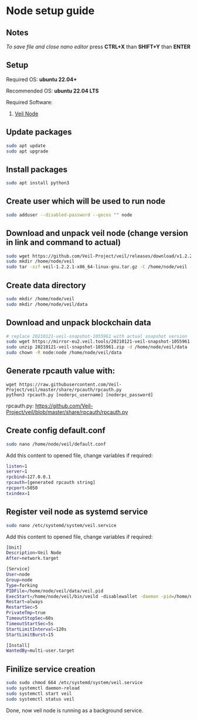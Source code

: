 # Node setup guide
## Notes
*To save file and close nano editor* press **CTRL+X** than **SHIFT+Y** than **ENTER**

## Setup
Required OS: **ubuntu 22.04+**

Recommended OS: **ubuntu 22.04 LTS**

Required Software:
1. [Veil Node](https://github.com/Veil-Project/veil)

## Update packages
```bash
sudo apt update
sudo apt upgrade
```
## Install packages
```bash
sudo apt install python3
```
## Create user which will be used to run node
```bash
sudo adduser --disabled-password --gecos "" node
```
## Download and unpack veil node (change version in link and command to actual)
```bash
sudo wget https://github.com/Veil-Project/veil/releases/download/v1.2.2.1/veil-1.2.2.1-x86_64-linux-gnu.tar.gz
sudo mkdir /home/node/veil
sudo tar -xzf veil-1.2.2.1-x86_64-linux-gnu.tar.gz -C /home/node/veil --strip-components 1
```
## Create data directory
```bash
sudo mkdir /home/node/veil
sudo mkdir /home/node/veil/data
```
## Download and unpack blockchain data
```bash
# replace 20210121-veil-snapshot-1055961 with actual snapshot version
sudo wget https://mirror-eu2.veil.tools/20210121-veil-snapshot-1055961.zip
sudo unzip 20210121-veil-snapshot-1055961.zip -d /home/node/veil/data
sudo chown -R node:node /home/node/veil/data
```
## Generate **rpcauth** value with:
```
wget https://raw.githubusercontent.com/Veil-Project/veil/master/share/rpcauth/rpcauth.py
python3 rpcauth.py [noderpc_username] [noderpc_password]
```
rpcauth.py: https://github.com/Veil-Project/veil/blob/master/share/rpcauth/rpcauth.py
## Create config default.conf
```bash
sudo nano /home/node/veil/default.conf
```
Add this content to opened file, change variables if required:
```bash
listen=1
server=1
rpcbind=127.0.0.1
rpcauth=[generated rpcauth string]
rpcport=5050
txindex=1
```

## Register veil node as systemd service
```bash
sudo nano /etc/systemd/system/veil.service
```
Add this content to opened file, change variables if required:
```bash
[Unit]
Description=Veil Node
After=network.target

[Service]
User=node
Group=node
Type=forking
PIDFile=/home/node/veil/data/veil.pid
ExecStart=/home/node/veil/bin/veild -disablewallet -daemon -pid=/home/node/veil/data/veil.pid -conf=/home/node/veil/default.conf -datadir=/home/node/veil/data -txindex
Restart=always
RestartSec=5
PrivateTmp=true
TimeoutStopSec=60s
TimeoutStartSec=5s
StartLimitInterval=120s
StartLimitBurst=15

[Install]
WantedBy=multi-user.target
```

## Finilize service creation
```bash
sudo sudo chmod 664 /etc/systemd/system/veil.service
sudo systemctl daemon-reload
sudo systemctl start veil
sudo systemctl status veil
```

Done, now veil node is running as a background service.